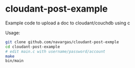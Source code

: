 # cloudant-post-example
Example code to upload a doc to cloudant/couchdb using c


Usage:
```bash
git clone github.com/navargas/cloudant-post-exmple
cd cloudant-post-example
# edit main.c with username/password/account
make
bin/main
```
